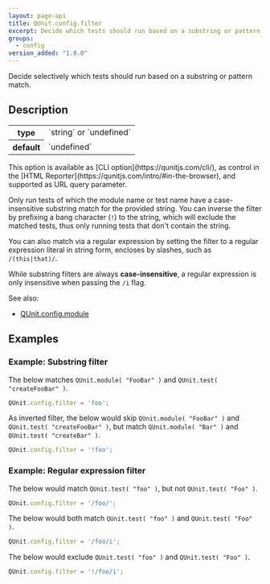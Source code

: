 ```yaml
---
layout: page-api
title: QUnit.config.filter
excerpt: Decide which tests should run based on a substring or pattern match.
groups:
  - config
version_added: "1.0.0"
---
```


Decide selectively which tests should run based on a substring or pattern match.

## Description

<table>
<tr>
  <th>type</th>
  <td markdown="span">`string` or `undefined`</td>
</tr>
<tr>
  <th>default</th>
  <td markdown="span">`undefined`</td>
</tr>
</table>

<p class="note" markdown="1">This option is available as [CLI option](https://qunitjs.com/cli/), as control in the [HTML Reporter](https://qunitjs.com/intro/#in-the-browser), and supported as URL query parameter.</p>

Only run tests of which the module name or test name have a case-insensitive substring match for the provided string. You can inverse the filter by prefixing a bang character (`!`) to the string, which will exclude the matched tests, thus only running tests that don't contain the string.

You can also match via a regular expression by setting the filter to a regular expression literal in string form, encloses by slashes, such as `/(this|that)/`.

While substring filters are always **case-insensitive**, a regular expression is only insensitive when passing the `/i` flag.

See also:
* [QUnit.config.module](./module.md)

## Examples

### Example: Substring filter

The below matches `QUnit.module( "FooBar" )` and `QUnit.test( "createFooBar" )`.

```js
QUnit.config.filter = 'foo';
```

As inverted filter, the below would skip `QUnit.module( "FooBar" )` and `QUnit.test( "createFooBar" )`, but match `QUnit.module( "Bar" )` and `QUnit.test( "createBar" )`.

```js
QUnit.config.filter = '!foo';
```

### Example: Regular expression filter

The below would match `QUnit.test( "foo" )`, but not `QUnit.test( "Foo" )`.

```js
QUnit.config.filter = '/foo/';
```

The below would both match `QUnit.test( "foo" )` and `QUnit.test( "Foo" )`.

```js
QUnit.config.filter = '/foo/i';
```

The below would exclude `QUnit.test( "foo" )` and `QUnit.test( "Foo" )`.

```js
QUnit.config.filter = '!/foo/i';
```
